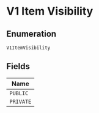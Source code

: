 
# V1 Item Visibility

## Enumeration

`V1ItemVisibility`

## Fields

| Name |
|  --- |
| `PUBLIC` |
| `PRIVATE` |

